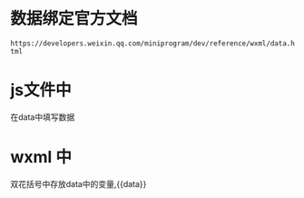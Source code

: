 # 数据绑定官方文档
```https://developers.weixin.qq.com/miniprogram/dev/reference/wxml/data.html```
# js文件中
在data中填写数据
# wxml 中
双花括号中存放data中的变量,{{data}}